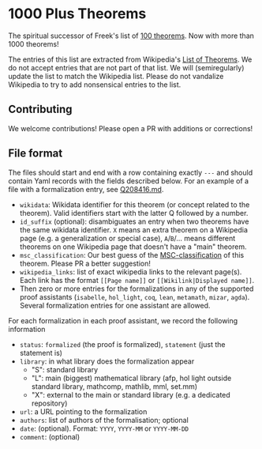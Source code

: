 # 1000 Plus Theorems

The spiritual successor of Freek's list of [100 theorems](https://www.cs.ru.nl/~freek/100/).
Now with more than 1000 theorems!

The entries of this list are extracted from Wikipedia's [List of Theorems](https://en.wikipedia.org/wiki/List_of_theorems).
We do not accept entries that are not part of that list.
We will (semiregularly) update the list to match the Wikipedia list. Please do not vandalize Wikipedia to try to add nonsensical entries to the list.

## Contributing

We welcome contributions! Please open a PR with additions or corrections!

## File format

The files should start and end with a row containing exactly `---` and should contain Yaml records with the fields described below.
For an example of a file with a formalization entry, see [Q208416.md](_thm/Q208416.md).

* `wikidata`: Wikidata identifier for this theorem (or concept related to the theorem). Valid identifiers start with the latter Q followed by a number.
* `id_suffix` (optional): disambiguates an entry when two theorems have the same wikidata identifier. `X` means an extra theorem on a Wikipedia page (e.g. a generalization or special case), `A`/`B`/... means different theorems on one Wikipedia page that doesn't have a "main" theorem.
* `msc_classification`: Our best guess of the [MSC-classification](https://msc2020.org/) of this theorem. Please PR a better suggestion!
* `wikipedia_links`: list of exact wikipedia links to the relevant page(s). Each link has the format `[[Page name]]` or `[[Wikilink|Displayed name]]`.
* Then zero or more entries for the formalizations in any of the supported proof assistants (`isabelle`, `hol_light`, `coq`, `lean`, `metamath`, `mizar`, `agda`). Several formalization entries for one assistant are allowed.

For each formalization in each proof assistant, we record the following information

* `status`: `formalized` (the proof is formalized), `statement` (just the statement is)
* `library`: in what library does the formalization appear
  * "S": standard library
  * "L": main (biggest) mathematical library (afp, hol light outside standard library, mathcomp, mathlib, mml, set.mm)
  * "X": external to the main or standard library (e.g. a dedicated repository)
* `url`: a URL pointing to the formalization
* `authors`: list of authors of the formalisation; optional
* `date`: (optional). Format: `YYYY`, `YYYY-MM` or `YYYY-MM-DD`
* `comment`: (optional)
